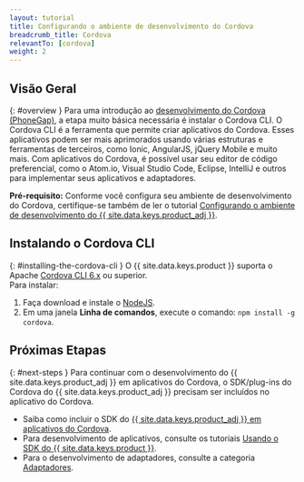```yaml
---
layout: tutorial
title: Configurando o ambiente de desenvolvimento do Cordova
breadcrumb_title: Cordova
relevantTo: [cordova]
weight: 2
---
```

<!-- NLS_CHARSET=UTF-8 -->
## Visão Geral
{: #overview }
Para uma introdução ao [desenvolvimento do Cordova (PhoneGap)](https://cordova.apache.org/), a etapa muito básica necessária é instalar o Cordova CLI. O Cordova CLI é a ferramenta que permite criar aplicativos do Cordova. Esses aplicativos podem ser mais aprimorados usando várias estruturas e ferramentas de terceiros, como Ionic, AngularJS, jQuery Mobile e muito mais. 
Com aplicativos do Cordova, é possível usar seu editor de código preferencial, como o Atom.io, Visual Studio Code, Eclipse, IntelliJ e outros para implementar seus aplicativos e adaptadores.

**Pré-requisito:** Conforme você configura seu ambiente de desenvolvimento do Cordova, certifique-se também de ler o tutorial [Configurando o ambiente de desenvolvimento do {{ site.data.keys.product_adj }}](../mobilefirst/).

## Instalando o Cordova CLI
{: #installing-the-cordova-cli }
O {{ site.data.keys.product }} suporta o Apache [Cordova CLI 6.x](https://www.npmjs.com/package/cordova) ou superior.  
Para instalar:

1. Faça download e instale o [NodeJS](https://nodejs.org/en/).
2. Em uma janela **Linha de comandos**, execute o comando: `npm install -g cordova`.

## Próximas Etapas
{: #next-steps }
Para continuar com o desenvolvimento do {{ site.data.keys.product_adj }} em aplicativos do Cordova, o SDK/plug-ins do Cordova do {{ site.data.keys.product_adj }} precisam ser incluídos no aplicativo do Cordova.

* Saiba como incluir o SDK do [{{ site.data.keys.product_adj }} em aplicativos do Cordova](../../../application-development/sdk/cordova/).
* Para desenvolvimento de aplicativos, consulte os tutoriais [Usando o SDK do {{ site.data.keys.product }}](../../../application-development/).
* Para o desenvolvimento de adaptadores, consulte a categoria [Adaptadores](../../../adapters/).
